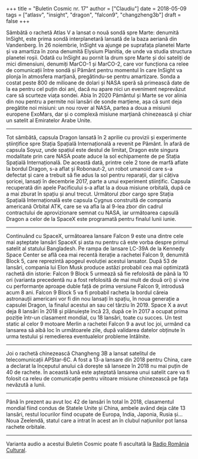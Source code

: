 +++
title = "Buletin Cosmic nr. 17"
author = ["Claudiu"]
date = 2018-05-09
tags = ["atlasv", "insight", "dragon", "falcon9", "changzheng3b"]
draft = false
+++

Sâmbătă o rachetă Atlas V a lansat o nouă sondă spre Marte: denumită InSight, este prima sondă interplanetară lansată de la baza aeriană din Vandenberg. În 26 noiembrie, InSight va ajunge pe suprafața planetei Marte și va amartiza în zona denumită Elysium Planitia, de unde va studia structura planetei roșii. Odată cu InSight au pornit la drum spre Marte și doi sateliți de mici dimensiuni, denumiți MarCO-1 și MarCO-2, care vor funcționa ca relee de comunicații între sondă și Pământ pentru momentul în care InSight va plonja în atmosfera marțiană, pregătindu-se pentru amartizare. Sonda a costat peste 800 de milioane de dolari și NASA speră să primească date de la ea pentru cel puțin doi ani, dacă nu apare nici un eveniment neprevăzut care să scurteze viața sondei. Abia în 2020 Pământul și Marte se vor alinia din nou pentru a permite noi lansări de sonde marțiene, așa că sunt deja pregătite noi misiuni: un nou rover al NASA, partea a doua a misiunii europene ExoMars, dar și o complexă misiune marțiană chinezească și chiar un satelit al Emiratelor Arabe Unite.

---

Tot sâmbătă, capsula Dragon lansată în 2 aprilie cu provizii și experimente științifice spre Stația Spațială Internațională a revenit pe Pământ. În afară de capsula Soyuz, unde spațiul este destul de limitat, Dragon este singura modalitate prin care NASA poate aduce la sol echipamente de pe Stația Spațială Internațională. De această dată, printre cele 2 tone de marfă aflate la bordul Dragon, s-a aflat și Robonaut-2, un robot umanoid care s-a defectat și care a trebuit să fie adus la sol pentru reparații, dar și câțiva șoricei, lansați în decembrie 2017, parte a unui experiment științific. Capsula recuperată din apele Pacificului s-a aflat la a doua misiune orbitală, după ce a mai zburat în spațiu și anul trecut. Următorul zbor cargo spre Stația Spațială Internațională este capsula Cygnus construită de compania americană Orbital ATK, care se va afla la al 9-lea zbor din cadrul contractului de aprovizionare semnat cu NASA, iar următoarea capsulă Dragon a celor de la SpaceX este programată pentru finalul lunii iunie.

---

Continuând cu SpaceX, următoarea lansare Falcon 9 este una dintre cele mai așteptate lansări SpaceX și asta nu pentru că este vorba despre primul satelit al statului Bangladesh. Pe rampa de lansare LC-39A de la Kennedy Space Center se află cea mai recentă iterație a rachetei Falcon 9, denumită Block 5, care reprezintă apogeul evoluției acestui lansator. După 53 de lansări, compania lui Elon Musk produce astăzi probabil cea mai optimizată rachetă din istorie: Falcon 9 Block 5 urmează să fie refolosită de până la 10 ori (varianta precedentă nu a fost refolosită de mai mult de două ori) și vine cu performanțe aproape duble față de prima versiune Falcon 9, introdusă acum 8 ani. Falcon 9 Block 5 va fi probabil racheta la bordul căreia astronauții americani vor fi din nou lansați în spațiu, în noua generație a capsulei Dragon, la finalul acestui an sau cel târziu în 2019. Space X a avut deja 8 lansări în 2018 și plănuiește încă 23, după ce în 2017 a ocupat prima poziție într-un clasament mondial, cu 18 lansări, toate cu succes. Un test static al celor 9 motoare Merlin a rachetei Falcon 9 a avut loc joi, urmând ca lansarea să aibă loc în următoarele zile, după validarea datelor obținute în urma testului și remedierea eventualelor probleme întâlnite.

---

Joi o rachetă chinezească Changheng 3B a lansat satelitul de telecomunicații APStar-6C. A fost a 13-a lansare din 2018 pentru China, care a declarat la începutul anului că dorește să lanseze în 2018 nu mai puțin de 40 de rachete. În această lună este așteptată lansarea unui satelit care va fi folosit ca releu de comunicație pentru viitoare misiune chinezească pe fața nevăzută a lunii.

---

Până în prezent au avut loc 42 de lansări în total în 2018, clasamentul mondial fiind condus de Statele Unite și China, ambele având deja câte 13 lansări, restul locurilor fiind ocupate de Europa, India, Japonia, Rusia și... Noua Zeelendă, statul care a intrat în acest an în clubul națiunilor pot lansa rachete orbitale.

---

Varianta audio a acestui Buletin Cosmic poate fi ascultată la [Radio România Cultural](https://radioromaniacultural.ro/buletinul-cosmic-2/).
